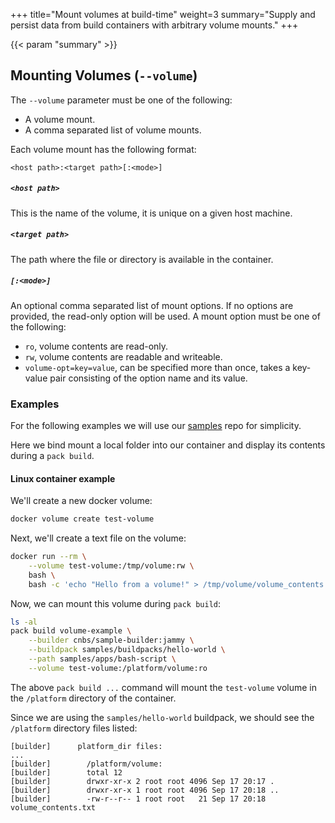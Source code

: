 +++
title="Mount volumes at build-time"
weight=3
summary="Supply and persist data from build containers with arbitrary volume mounts."
+++
<!--+if false+-->
{{< param "summary" >}}
<!--+end+-->
<!--+- `
# Mounting Volumes

Volumes are a mechanism for both supplying and persisting data generated by build containers.
`+-->

## Mounting Volumes (`--volume`)

The `--volume` parameter must be one of the following:

 - A volume mount.
 - A comma separated list of volume mounts.

Each volume mount has the following format:
```
<host path>:<target path>[:<mode>]
```

##### `<host path>`
This is the name of the volume, it is unique on a given host machine.

##### `<target path>`
The path where the file or directory is available in the container.

##### `[:<mode>]` 
An optional comma separated list of mount options. If no options are provided, the read-only option will be used.
A mount option must be one of the following:
  - `ro`, volume contents are read-only.
  - `rw`, volume contents are readable and writeable.
  - `volume-opt=key=value`, can be specified more than once, takes a key-value pair consisting of the option name and its value.


### Examples
For the following examples we will use our [samples][samples] repo for simplicity.

Here we bind mount a local folder into our container and display its contents during 
a `pack build`.

#### Linux container example

<!-- test:suite=volumes:linux -->

<!-- test:setup:exec -->
<!--
```
git clone https://github.com/buildpack/samples
```
-->

<!-- test:teardown:exec -->
<!--
```
docker volume rm test-volume
```
-->

We'll create a new docker volume:

<!-- test:exec -->
```bash
docker volume create test-volume
```
<!--+- "{{execute}}"+-->

Next, we'll create a text file on the volume:

<!-- test:exec -->
```bash
docker run --rm \
    --volume test-volume:/tmp/volume:rw \
    bash \
    bash -c 'echo "Hello from a volume!" > /tmp/volume/volume_contents.txt'
```
<!--+- "{{execute}}"+-->

Now, we can mount this volume during `pack build`:

<!-- test:exec -->
```bash
ls -al
pack build volume-example \
    --builder cnbs/sample-builder:jammy \
    --buildpack samples/buildpacks/hello-world \
    --path samples/apps/bash-script \
    --volume test-volume:/platform/volume:ro
```
<!--+- "{{execute}}"+-->

The above `pack build ...` command will mount the `test-volume` volume in the `/platform` directory of the container.

Since we are using the `samples/hello-world` buildpack, we should see the `/platform` directory files listed:

```text
[builder]      platform_dir files:
...
[builder]        /platform/volume:
[builder]        total 12
[builder]        drwxr-xr-x 2 root root 4096 Sep 17 20:17 .
[builder]        drwxr-xr-x 1 root root 4096 Sep 17 20:18 ..
[builder]        -rw-r--r-- 1 root root   21 Sep 17 20:18 volume_contents.txt
```

[samples]: https://github.com/buildpack/samples